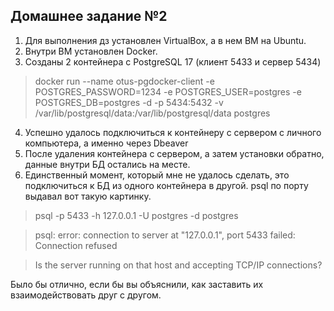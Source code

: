 ## Домашнее задание №2

1. Для выполнения дз установлен VirtualBox, а в нем ВМ на Ubuntu.
2. Внутри ВМ установлен Docker.
3. Созданы 2 контейнера с PostgreSQL 17 (клиент 5433 и сервер 5434)
> docker run --name otus-pgdocker-client -e POSTGRES_PASSWORD=1234 -e POSTGRES_USER=postgres -e POSTGRES_DB=postgres -d -p 5434:5432 -v /var/lib/postgresql/data:/var/lib/postgresql/data postgres
4. Успешно удалось подключиться к контейнеру с сервером с личного компьютера, а именно через Dbeaver
5. После удаления контейнера с сервером, а затем установки обратно, данные внутри БД остались на месте. 
6. Единственный момент, который мне не удалось сделать, это подключиться к БД из одного контейнера в другой. psql по порту выдавал вот такую картинку.
> psql -p 5433 -h 127.0.0.1 -U postgres -d postgres

> psql: error: connection to server at "127.0.0.1", port 5433 failed: Connection refused
        
> Is the server running on that host and accepting TCP/IP connections?

Было бы отлично, если бы вы объяснили, как заставить их взаимодействовать друг с другом.